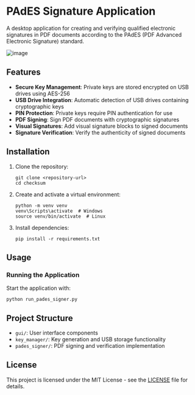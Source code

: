 # PAdES Signature Application

A desktop application for creating and verifying qualified electronic signatures in PDF documents according to the PAdES (PDF Advanced Electronic Signature) standard.

![image](https://github.com/user-attachments/assets/cdef7197-4dc7-4490-a3fc-6ed51e405f40)


## Features

- **Secure Key Management**: Private keys are stored encrypted on USB drives using AES-256
- **USB Drive Integration**: Automatic detection of USB drives containing cryptographic keys
- **PIN Protection**: Private keys require PIN authentication for use
- **PDF Signing**: Sign PDF documents with cryptographic signatures
- **Visual Signatures**: Add visual signature blocks to signed documents
- **Signature Verification**: Verify the authenticity of signed documents

## Installation

1. Clone the repository:
   ```
   git clone <repository-url>
   cd checksum
   ```

2. Create and activate a virtual environment:
   ```
   python -m venv venv
   venv\Scripts\activate  # Windows
   source venv/bin/activate  # Linux
   ```

3. Install dependencies:
   ```
   pip install -r requirements.txt
   ```

## Usage

### Running the Application

Start the application with:
```
python run_pades_signer.py
```

## Project Structure

- `gui/`: User interface components
- `key_manager/`: Key generation and USB storage functionality
- `pades_signer/`: PDF signing and verification implementation

## License

This project is licensed under the MIT License - see the [LICENSE](LICENSE) file for details.
